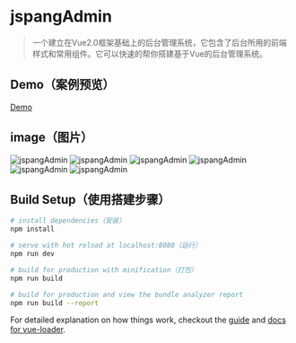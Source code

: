 # jspangAdmin

> 一个建立在Vue2.0框架基础上的后台管理系统，它包含了后台所用的前端样式和常用组件。它可以快速的帮你搭建基于Vue的后台管理系统。
## Demo（案例预览）
[Demo](http://jspang.com/jspangAdmin)

## image（图片）
![jspangAdmin](http://7xjyw1.com1.z0.glb.clouddn.com/jspangadmin01.png)
![jspangAdmin](http://7xjyw1.com1.z0.glb.clouddn.com/jspangadmin02.png)
![jspangAdmin](http://7xjyw1.com1.z0.glb.clouddn.com/jspangadmin03.png)
![jspangAdmin](http://7xjyw1.com1.z0.glb.clouddn.com/jspangadmin04.png)
![jspangAdmin](http://7xjyw1.com1.z0.glb.clouddn.com/jspangadmin05.png)
![jspangAdmin](http://7xjyw1.com1.z0.glb.clouddn.com/jspangadmin06.png)
## Build Setup（使用搭建步骤）
``` bash
# install dependencies（安装）
npm install

# serve with hot reload at localhost:8080（运行）
npm run dev

# build for production with minification（打包）
npm run build

# build for production and view the bundle analyzer report
npm run build --report
```

For detailed explanation on how things work, checkout the [guide](http://vuejs-templates.github.io/webpack/) and [docs for vue-loader](http://vuejs.github.io/vue-loader).
